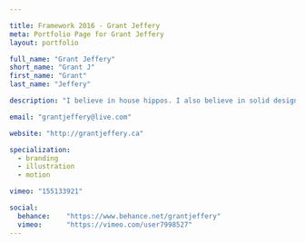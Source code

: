 ```yaml
---

title: Framework 2016 - Grant Jeffery
meta: Portfolio Page for Grant Jeffery
layout: portfolio

full_name: "Grant Jeffery"
short_name: "Grant J"
first_name: "Grant"
last_name: "Jeffery"

description: "I believe in house hippos. I also believe in solid design, slick motion, and sellable branding - that's the stuff house hippos are made of."

email: "grantjeffery@live.com"

website: "http://grantjeffery.ca"

specialization:
  - branding
  - illustration
  - motion

vimeo: "155133921"

social:
  behance:    "https://www.behance.net/grantjeffery"
  vimeo:      "https://vimeo.com/user7998527"
---
```

